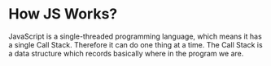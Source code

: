 # How JS Works?
JavaScript is a single-threaded programming language, which means it has a single Call Stack. Therefore it can do one thing at a time. The Call Stack is a data structure which records basically where in the program we are. 